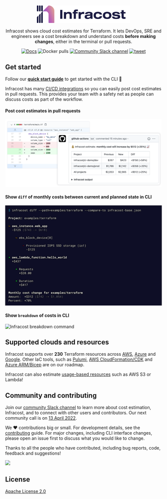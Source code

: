 <p align="center">
<a href="https://www.infracost.io"><img src=".github/assets/logo.svg" alt="Infracost breakdown command" width="300" /></a>

<p align="center">Infracost shows cloud cost estimates for Terraform. It lets DevOps, SRE and engineers see a cost breakdown and understand costs <b>before making changes</b>, either in the terminal or pull requests.</p>
</p>
<p align="center">
<a href="https://www.infracost.io/docs/"><img alt="Docs" src="https://img.shields.io/badge/docs-get%20started-brightgreen"/></a>
<img alt="Docker pulls" src="https://img.shields.io/docker/pulls/infracost/infracost"/>
<a href="https://www.infracost.io/community-chat"><img alt="Community Slack channel" src="https://img.shields.io/badge/chat-slack-%234a154b"/></a>
<a href="https://twitter.com/intent/tweet?text=Get%20cost%20estimates%20for%20Terraform%20in%20pull%20requests!&url=https://www.infracost.io&hashtags=cloud,cost,terraform"><img alt="tweet" src="https://img.shields.io/twitter/url/http/shields.io.svg?style=social"/></a>
</p>

## Get started

Follow our [**quick start guide**](https://www.infracost.io/docs/#quick-start) to get started with the CLI 🚀

Infracost has many [CI/CD integrations](https://www.infracost.io/docs/integrations/cicd/) so you can easily post cost estimates in pull requests. This provides your team with a safety net as people can discuss costs as part of the workflow.

#### Post cost estimates in pull requests

<img src=".github/assets/github_actions_screenshot.png" alt="Infracost in GitHub Actions" width=700 />

#### Show `diff` of monthly costs between current and planned state in CLI

<img src=".github/assets/diff_screenshot.png" alt="Infracost diff command" width=600 />

#### Show `breakdown` of costs in CLI

<img src=".github/assets/breakdown_screenshot.png" alt="Infracost breakdown command" width=600 />

## Supported clouds and resources

Infracost supports over **230** Terraform resources across [AWS](https://www.infracost.io/docs/supported_resources/aws), [Azure](https://www.infracost.io/docs/supported_resources/azure) and [Google](https://www.infracost.io/docs/supported_resources/google). Other IaC tools, such as [Pulumi](https://github.com/infracost/infracost/issues/187), [AWS CloudFormation/CDK](https://github.com/infracost/infracost/issues/190) and [Azure ARM/Bicep](https://github.com/infracost/infracost/issues/812) are on our roadmap.

Infracost can also estimate [usage-based resources](https://www.infracost.io/docs/usage_based_resources) such as AWS S3 or Lambda!

## Community and contributing

Join our [community Slack channel](https://www.infracost.io/community-chat) to learn more about cost estimation, Infracost, and to connect with other users and contributors. Our next community call is on [13 April 2022](https://github.com/infracost/infracost/issues/1549).

We ❤️ contributions big or small. For development details, see the [contributing](CONTRIBUTING.md) guide. For major changes, including CLI interface changes, please open an issue first to discuss what you would like to change.

Thanks to all the people who have contributed, including bug reports, code, feedback and suggestions!

<a href="https://github.com/infracost/infracost/graphs/contributors">
  <img src="https://contrib.rocks/image?repo=infracost/infracost" />
</a>

## License

[Apache License 2.0](https://choosealicense.com/licenses/apache-2.0/)
